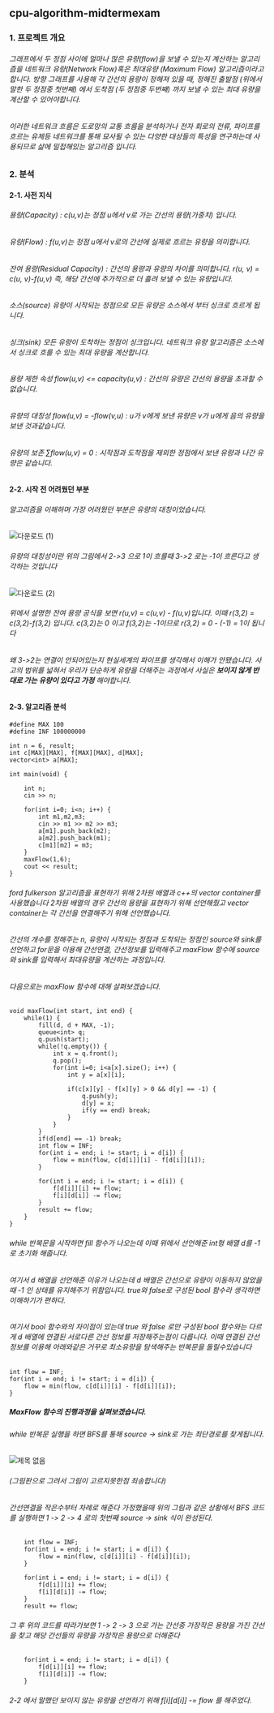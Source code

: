 ## cpu-algorithm-midtermexam

### 1. 프로젝트 개요

###### 그래프에서 두 정점 사이에 얼마나 많은 유량(flow)을 보낼 수 있는지 계산하는 알고리즘을 네트워크 유량(Network Flow)혹은 최대유량 (Maximum Flow) 알고리즘이라고 합니다. 방향 그래프를 사용해 각 간선의 용량이 정해져 있을 때, 정해진 출발점 (위에서 말한 두 정점중 첫번째) 에서 도착점 (두 정점중 두번째) 까지 보낼 수 있는 최대 유량을 계산할 수 있어야합니다. 

###### 이러한 네트워크 흐름은 도로망의 교통 흐름을 분석하거나 전자 회로의 전류, 파이프를 흐르는 유체등 네트워크를 통해 묘사될 수 있는 다양한 대상들의 특성을 연구하는데 사용되므로 삶에 밀접해있는 알고리즘 입니다.


### 2. 분석

#### 2-1. 사전 지식

###### 용량(Capacity) : c(u,v)는 정점 u에서 v로 가는 간선의 용량(가중치) 입니다.

###### 유량(Flow) : f(u,v)는 정점 u에서 v로의 간선에 실제로 흐르는 유량을 의미합니다.

###### 잔여 용량(Residual Capacity) : 간선의 용량과 유량의 차이를 의미합니다. r(u, v) = c(u, v)-f(u,v) 즉, 해당 간선에 추가적으로 더 흘려 보낼 수 있는 유량입니다.

###### 소스(source) 유량이 시작되는 정점으로 모든 유량은 소스에서 부터 싱크로 흐르게 됩니다.

###### 싱크(sink) 모든 유량이 도착하는 정점이 싱크입니다. 네트워크 유량 알고리즘은 소스에서 싱크로 흐를 수 있는 최대 유량을 계산합니다.

###### 용량 제한 속성 flow(u,v) <= capacity(u,v) : 간선의 유량은 간선의 용량을 초과할 수 없습니다.

###### 유량의 대칭성  flow(u,v) = -flow(v,u) : u가 v에게 보낸 유량은 v가 u에게 음의 유량을 보낸 것과같습니다.

###### 유량의 보존 ∑flow(u,v) = 0 : 시작점과 도착점을 제외한 정점에서 보낸 유량과 나간 유량은 같습니다.         


#### 2-2. 시작 전 어려웠던 부분

###### 알고리즘을 이해하며 가장 어려웠던 부분은 유량의 대칭이었습니다.

![다운로드 (1)](https://user-images.githubusercontent.com/97587573/164615378-4cedcad1-b6c9-413e-9913-2c87b42b5896.png)

###### 유량의 대칭성이란 위의 그림에서 2->3 으로 1이 흐를때 3->2 로는 -1이 흐른다고 생각하는 것입니다

![다운로드 (2)](https://user-images.githubusercontent.com/97587573/164615416-51cd435d-33f2-47c0-92cb-552d9876c087.png)
###### 위에서 설명한 잔여 용량 공식을 보면 r(u,v) = c(u,v) - f(u,v)입니다. 이때 r(3,2) = c(3,2)-f(3,2) 입니다. c(3,2)는 0 이고 f(3,2)는 -1이므로 r(3,2) = 0 - (-1) = 1이 됩니다

###### 왜 3->2는 연결이 안되어있는지 현실세계의 파이프를 생각해서 이해가 안됐습니다. 사고의 범위를 넓혀서 우리가 단순하게 유량을 더해주는 과정에서 사실은 **보이지 않게 반대로 가는 유량이 있다고 가정** 해야합니다. 


#### 2-3. 알고리즘 분석
```
#define MAX 100
#define INF 100000000

int n = 6, result;
int c[MAX][MAX], f[MAX][MAX], d[MAX];
vector<int> a[MAX];

int main(void) {
	
	int n;
	cin >> n; 
	
	for(int i=0; i<n; i++) {
		int m1,m2,m3;
		cin >> m1 >> m2 >> m3;
		a[m1].push_back(m2);
		a[m2].push_back(m1);
		c[m1][m2] = m3;
	} 
	maxFlow(1,6);
	cout << result;
}
```
###### ford fulkerson 알고리즘을 표현하기 위해 2차원 배열과 c++의 vector container를 사용했습니다 2차원 배열의 경우 간선의 용량을 표현하기 위해 선언해줬고 vector container는 각 간선을 연결해주기 위해 선언했습니다.
###### 간선의 개수를 정해주는 n, 유량이 시작되는 정점과 도착되는 정점인 source와 sink를 선언하고 for문을 이용해 간선연결, 간선정보를 입력해주고 maxFlow 함수에 source와 sink를 입력해서 최대유량을 계산하는 과정입니다.
###### 다음으로는 maxFlow 함수에 대해 살펴보겠습니다.

```
void maxFlow(int start, int end) {
	while(1) {
		fill(d, d + MAX, -1);
		queue<int> q;
		q.push(start);
		while(!q.empty()) {
			int x = q.front();
			q.pop();
			for(int i=0; i<a[x].size(); i++) {
				int y = a[x][i];
				
				if(c[x][y] - f[x][y] > 0 && d[y] == -1) {
					q.push(y);
					d[y] = x;
					if(y == end) break;
				}
			}
		}
		if(d[end] == -1) break;
		int flow = INF;
		for(int i = end; i != start; i = d[i]) {
			flow = min(flow, c[d[i]][i] - f[d[i]][i]);
		}
		
		for(int i = end; i != start; i = d[i]) {
			f[d[i]][i] += flow;
			f[i][d[i]] -= flow;
		}
		result += flow;
	}	
}
```
###### while 반복문을 시작하면 fill 함수가 나오는데 이때 위에서 선언해준 int형 배열 d를 -1로 초기화 해줍니다.
###### 여기서 d 배열을 선언해준 이유가 나오는데 d 배열은 간선으로 유량이 이동하지 않았을때 -1 인 상태를 유지해주기 위함입니다. true와 false로 구성된 bool 함수라 생각하면 이해하기가 편하다.

###### 여기서 bool 함수와의 차이점이 있는데 true 와 false 로만 구성된 bool 함수와는 다르게 d 배열에 연결된 서로다른 간선 정보를 저장해주는점이 다릅니다. 이때 연결된 간선 정보를 이용해 아래와같은 거꾸로 최소유량을 탐색해주는 반복문을 돌릴수있습니다
```
int flow = INF;
for(int i = end; i != start; i = d[i]) {
	flow = min(flow, c[d[i]][i] - f[d[i]][i]);
}
```
##### MaxFlow 함수의 진행과정을 살펴보겠습니다.
###### while 반복문 실행을 하면 BFS를 통해 source -> sink로 가는 최단경로를 찾게됩니다. 
![제목 없음](https://user-images.githubusercontent.com/97587573/164718601-e00c0120-3fad-476b-a9e2-213e8c3dd4f6.png)
###### (그림판으로 그려서 그림이 고르지못한점 죄송합니다)
###### 간선연결을 작은수부터 차례로 해준다 가정했을때 위의 그림과 같은 상황에서 BFS 코드를 실행하면 1 -> 2 -> 4 로의 첫번째 source -> sink 식이 완성된다.

```
	int flow = INF;
	for(int i = end; i != start; i = d[i]) {
		flow = min(flow, c[d[i]][i] - f[d[i]][i]);
	}
	
	for(int i = end; i != start; i = d[i]) {
		f[d[i]][i] += flow;
		f[i][d[i]] -= flow;
	}
	result += flow;
```
###### 그 후 위의 코드를 따라가보면 1 -> 2 -> 3 으로 가는 간선중 가장작은 용량을 가진 간선을 찾고 해당 간선들의 유량을 가장작은 용량으로 더해준다
```
	for(int i = end; i != start; i = d[i]) {
		f[d[i]][i] += flow;
		f[i][d[i]] -= flow;
	}
```
###### 2-2 에서 말했던 보이지 않는 유량을 선언하기 위해 f[i][d[i]] -= flow 를 해주었다.
